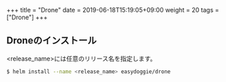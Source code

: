 +++
title = "Drone"
date =  2019-06-18T15:19:05+09:00
weight = 20
tags = ["Drone"]
+++

## Droneのインストール
\<release_name\>には任意のリリース名を指定します。
```sh
$ helm install --name <release_name> easydoggie/drone
```